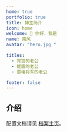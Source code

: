 ```yaml
---
home: true
portfolio: true
title: 博主简介
icon: home
welcome: 👋 你好，我是
name: 南风  
avatar: "hero.jpg "

titles:
  - 宵宫的老公
  - 妮露的老公
  - 雷电将军的老公

footer: false
---
```


## 介绍


配置文档请见 [档案主页](https://theme-hope.vuejs.press/zh/guide/blog/home.html#档案类型主页)。
